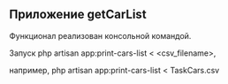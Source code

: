 ## Приложение getCarList

Функционал реализован консольной командой. 

Запуск php artisan app:print-cars-list < <csv_filename>,

например, php artisan app:print-cars-list < TaskCars.csv
